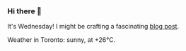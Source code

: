 ### Hi there :wave:

It's Wednesday! I might be crafting a fascinating [blog post](https://www.benjaminwuethrich.dev).

Weather in Toronto: sunny, at +26°C.
